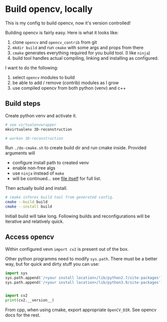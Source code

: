 # Build opencv, locally

This is my config to build opencv, now it's version controlled!

Building opencv is fairly easy. Here is what it looks like:

1. clone `opencv` and `opencv_contrib` from git
2. `mkdir build` and run `cmake` with some args and props from there
3. `cmake` generates everything required for you build tool. (I like `ninja`)
4. build tool handles actual compiling, linking and installing as configured.


I want to do the following:

1. select `opencv` modules to build
2. be able to add / remove (contrib) modules as I grow
3. use compiled opencv from both python (venv) and c++ 


## Build steps

Create python venv and activate it. 

```sh
# see virtualenvwrapper
mkvirtualenv 3D-reconstruction

# workon 3D-reconstruction
```

Run `./do-cmake.sh` to create build dir and run cmake inside.
Provided arguments will

- configure install path to created venv
- enable non-free algs
- use `ninja` instead of `make`
- will be continued... see [file itself](do-cmake.sh) for full list.


Then actually build and install.  

```sh
# cmake inferes build tool from generated config.
cmake --build build
cmake --install build
```

Initiall build will take long. Following builds and reconfigurations will be
iterative and relatively quick.

## Access opencv

Within configured vevn `import cv2` is present out of the box.

Other python programms need to modify `sys.path`. 
There must be a better way, but for quick and dirty stuff you can use:

```py
import sys
sys.path.append('/<your install location>/lib/python2.7/site-packages')
sys.path.append('/<your install location>/lib/python3.9/site-packages')


import cv2
print(cv2.__version__)
```

From cpp, when using cmake, export appropriate `OpenCV_DIR`. 
See opencv docs for the rest.